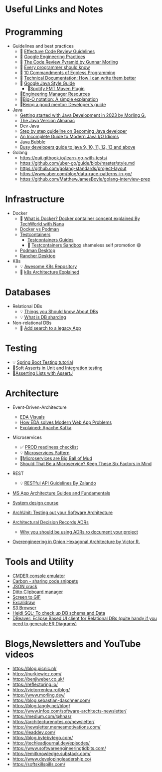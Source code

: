 # Useful Links and Notes

# Programming 
- Guidelines and best practices
  -  :page_facing_up: [Effectuve Code Review Guidelines](https://phauer.com/2018/code-review-guidelines/)
  -  :page_facing_up: [Google Engineering Practices](https://google.github.io/eng-practices/review/reviewer/)
  -  :page_facing_up: [The Code Review Pyramid by Gunnar Morling](https://www.morling.dev/blog/the-code-review-pyramid/)
  -  :page_facing_up: [Every programmer should know](https://github.com/mtdvio/every-programmer-should-know)
  -  :page_facing_up: [10 Commandments of Egoless Programming](https://blog.codinghorror.com/the-ten-commandments-of-egoless-programming/)
  -  🎥 [Technical Documentation: How I can write them better](https://www.youtube.com/watch?v=7-bU6Kvpxys)
  - :page_facing_up: [Google Java Style Guide](https://google.github.io/styleguide/javaguide.html)
    - :tada:[Spotify FMT Maven Plugin](https://github.com/spotify/fmt-maven-plugin)   
  - 📄[Engineering Manager Resources](https://github.com/ryanburgess/engineer-manager)
  - 📄[Big-O notation: A simple explanation](https://stackthrive.com/big-o-notation/)
  - 📄[Being a good mentor: Developer's guide](https://vadimkravcenko.com/shorts/good-mentor)
- Java 
  - [Getting started with Java Development in 2023 by Morling G.](https://www.morling.dev/blog/getting-started-with-java-development-2023/)   
  - [The Java Version Almanac](https://javaalmanac.io/) 
  - [Dev Java](https://dev.java/)
  - [Step by step guideline on Becoming Java developer](https://roadmap.sh/java) 
  - [An Incomplete Guide to Modern Java I/O Idioms](https://horstmann.com/unblog/2023-04-09/index.html) 
  - [Java Bubble](https://javabubble.org/) 
  - [Busy developers guide to java 9, 10, 11, 12, 13 and above](https://4comprehension.com/busy-developers-guide-to-java-9-10-11-12-13-and-above/)
- Golang
  - https://quii.gitbook.io/learn-go-with-tests/
  - https://github.com/uber-go/guide/blob/master/style.md
  - https://github.com/golang-standards/project-layout 
  - https://www.uber.com/blog/data-race-patterns-in-go/
  - https://github.com/MatthewJamesBoyle/golang-interview-prep
  
# Infrastructure 
- Docker 
   - :movie_camera: [What is Docker? Docker container concept explained By TechWorld with Nana](https://www.youtube.com/watch?v=jPdIRX6q4jA&list=PLy7NrYWoggjzfAHlUusx2wuDwfCrmJYcs)
   - [Docker vs Podman](https://www.linode.com/docs/guides/podman-vs-docker)
   - [Testcontainers](https://www.testcontainers.org/) 
      - [Testcontainers Guides](https://testcontainers.com/guides/)
      - :bug: [Testcontainers Sandbox](https://github.com/vladimirconev/testcontainers-sandbox) shameless self promotion :smile:
   - [Podman Desktop](https://podman-desktop.io/)
   - [Rancher Desktop](https://www.rancher.com/products/rancher-desktop) 
- K8s
  - :bulb: [Awesome K8s Repository](https://github.com/ramitsurana/awesome-kubernetes)
  - :page_facing_up: [k8s Architecture Explained](https://devopscube.com/kubernetes-architecture-explained/)

# Databases
- Relational DBs 
  - 💡 [Things you Should know About DBs](https://architecturenotes.co/things-you-should-know-about-databases/)
  - 💡 [What is DB sharding](https://aws.amazon.com/what-is/database-sharding/)
- Non-relational DBs
  - 🍻 [Add search to a legacy App](https://github.com/dadoonet/legacy-search)   

# Testing 
- 💡 [Spring Boot Testing tutorial](https://www.sivalabs.in/spring-boot-testing-tutorial/)
- 🚀[Soft Asserts in Unit and Integration testing](https://eliasnogueira.com/soft-asserts-why-should-you-use-them-for-unit-and-integration-tests/)
- 👊[Asserting Lists with AssertJ](https://reflectoring.io/assertj-lists/)

# Architecture 
  - Event-Driven-Architecture 
    - [EDA Visuals](https://serverlessland.com/event-driven-architecture/visuals)
    - [How EDA solves Modern Web App Problems](https://stackoverflow.blog/2020/03/16/how-event-driven-architecture-solves-modern-web-app-problems/) 
    - [Explained: Apache Kafka](https://bsucaciu.com/?p=819)
  - Microservices
    - :white_check_mark: [PROD readiness checklist](https://github.com/kgoralski/microservice-production-readiness-checklist)
    - 💡 [Microservices Pattern](https://microservices.io/patterns/microservices.html)
    - 🎱[Microservices are Big Ball of Mud](https://code-held.com/2022/07/28/microservices/)
    - [Should That Be a Microservice? Keep These Six Factors in Mind](https://tanzu.vmware.com/content/blog/should-that-be-a-microservice-keep-these-six-factors-in-mind)
  - REST
    - :bulb: [RESTful API Guidelines By Zalando](https://opensource.zalando.com/restful-api-guidelines/)

- [MS App Architecture Guides and Fundamentals](https://learn.microsoft.com/en-us/azure/architecture/guide/)
- [System design course](https://github.com/karanpratapsingh/system-design)
- [ArchUnit: Testing out your Software Architecture](https://github.com/TNG/ArchUnit-Examples) 
- [Architectural Decision Records ADRs](https://adr.github.io/) 
  - [Why you should be using ADRs ro document your project](https://www.redhat.com/architect/architecture-decision-records)   
- [Overengineering in Onion Hexagonal Architecture by Victor R.](https://victorrentea.ro/blog/overengineering-in-onion-hexagonal-architectures/)
# Tools and Utility 
- [CMDER console emulator](https://cmder.app/)
- [Carbon - sharing code snippets](https://carbon.now.sh/)
- [JSON crack](https://jsoncrack.com/editor)
- [Ditto Clipboard manager](https://ditto-cp.sourceforge.io/)
- [Screen to GIF](https://www.screentogif.com/)
- [Excalidraw](https://excalidraw.com/)
- [S3 Browser](https://s3browser.com/)
- [Heidi SQL: To check up DB schema and Data](https://www.heidisql.com/) 
- [DBeaver: Eclipse Based UI client for Relational DBs (quite handy if you need to generate ER Diagrams)](https://dbeaver.io/) 

# Blogs,Newsletters and YouTube videos  
- https://blog.picnic.nl/
- https://nurkiewicz.com/ 
- https://benjiweber.co.uk/
- https://reflectoring.io/ 
- https://victorrentea.ro/blog/
- https://www.morling.dev/
- https://blog.sebastian-daschner.com/
- https://blog.tangly.net/blog/ 
- https://www.infoq.com/software-architects-newsletter/
- https://medium.com/@hnasr
- https://architecturenotes.co/newsletter/
- https://newsletter.memesmotivations.com/
- https://leaddev.com/ 
- https://blog.bytebytego.com/
- https://techleadjournal.dev/episodes/
- https://www.softwareengineeringtidbits.com/
- https://emitknowledge.substack.com/
- https://www.developingleadership.co/
- https://softskillspills.com/

